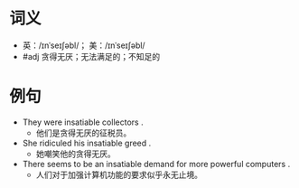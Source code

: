# 词义
- 英：/ɪnˈseɪʃəbl/； 美：/ɪnˈseɪʃəbl/
- #adj 贪得无厌；无法满足的；不知足的
# 例句
- They were insatiable collectors .
	- 他们是贪得无厌的征税员。
- She ridiculed his insatiable greed .
	- 她嘲笑他的贪得无厌。
- There seems to be an insatiable demand for more powerful computers .
	- 人们对于加强计算机功能的要求似乎永无止境。

